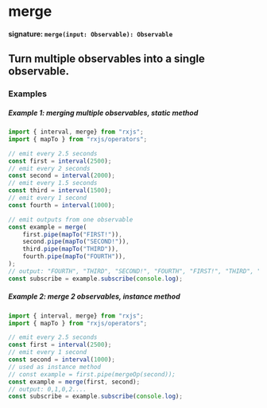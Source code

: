 # merge

#### signature: `merge(input: Observable): Observable`

## Turn multiple observables into a single observable.

### Examples

##### Example 1: merging multiple observables, static method

```ts
import { interval, merge} from "rxjs";
import { mapTo } from "rxjs/operators";

// emit every 2.5 seconds
const first = interval(2500);
// emit every 2 seconds
const second = interval(2000);
// emit every 1.5 seconds
const third = interval(1500);
// emit every 1 second
const fourth = interval(1000);

// emit outputs from one observable
const example = merge(
    first.pipe(mapTo("FIRST!")),
    second.pipe(mapTo("SECOND!")),
    third.pipe(mapTo("THIRD")),
    fourth.pipe(mapTo("FOURTH")),
);
// output: "FOURTH", "THIRD", "SECOND!", "FOURTH", "FIRST!", "THIRD", "FOURTH"
const subscribe = example.subscribe(console.log);
```

##### Example 2: merge 2 observables, instance method

```ts
import { interval, merge} from "rxjs";
import { mapTo } from "rxjs/operators";

// emit every 2.5 seconds
const first = interval(2500);
// emit every 1 second
const second = interval(1000);
// used as instance method
// const example = first.pipe(mergeOp(second));
const example = merge(first, second);
// output: 0,1,0,2....
const subscribe = example.subscribe(console.log);
```